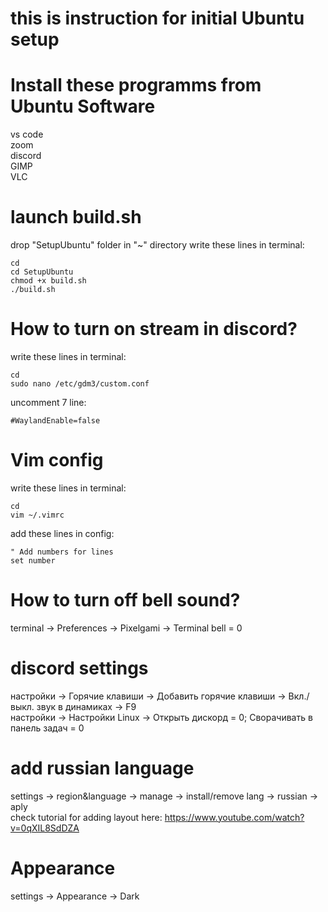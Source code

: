 # this is instruction for initial Ubuntu setup

# Install these programms from Ubuntu Software
vs code  
zoom  
discord  
GIMP  
VLC

# launch build.sh
  drop "SetupUbuntu" folder in "~" directory
  write these lines in terminal:
```
cd
cd SetupUbuntu
chmod +x build.sh
./build.sh
```

# How to turn on stream in discord?
write these lines in terminal:  
```
cd
sudo nano /etc/gdm3/custom.conf
```
uncomment 7 line:  
```
#WaylandEnable=false
```


# Vim config
write these lines in terminal:  
```
cd
vim ~/.vimrc
```
add these lines in config:  
```
" Add numbers for lines
set number
```


# How to turn off bell sound?
terminal -> Preferences -> Pixelgami -> Terminal bell = 0  


# discord settings
настройки -> Горячие клавиши -> Добавить горячие клавиши -> Вкл./выкл. звук в динамиках -> F9  
настройки -> Настройки Linux -> Открыть дискорд = 0; Сворачивать в панель задач = 0  


# add russian language
settings -> region&language -> manage -> install/remove lang -> russian -> aply  
check tutorial for adding layout here: https://www.youtube.com/watch?v=0qXIL8SdDZA


# Appearance
settings -> Appearance -> Dark
